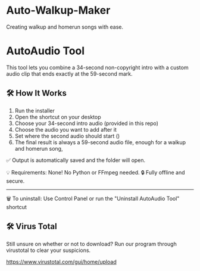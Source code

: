 # Auto-Walkup-Maker
Creating walkup and homerun songs with ease.

AutoAudio Tool
=================

This tool lets you combine a 34-second non-copyright intro with a custom audio clip that ends exactly at the 59-second mark.

🛠 How It Works
---------------
1. Run the installer
2. Open the shortcut on your desktop
3. Choose your 34-second intro audio (provided in this repo)
4. Choose the audio you want to add after it
5. Set where the second audio should start ()
6. The final result is always a 59-second audio file, enough for a walkup and homerun song,

✅ Output is automatically saved and the folder will open.

💡 Requirements: None! No Python or FFmpeg needed.
🔒 Fully offline and secure.

---

🗑 To uninstall: Use Control Panel or run the "Uninstall AutoAudio Tool" shortcut

🛠 Virus Total
---------------
Still unsure on whether or not to download?
Run our program through virustotal to clear your suspicions.

https://www.virustotal.com/gui/home/upload
